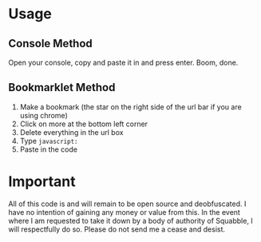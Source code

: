 # Usage

## Console Method

Open your console, copy and paste it in and press enter. Boom, done.

## Bookmarklet Method

1. Make a bookmark (the star on the right side of the url bar if you are using chrome)
2. Click on more at the bottom left corner
3. Delete everything in the url box
4. Type `javascript:`
5. Paste in the code

# Important

All of this code is and will remain to be open source and deobfuscated. I have no intention of gaining any money or value from this.
In the event where I am requested to take it down by a body of authority of Squabble, I will respectfully do so.
Please do not send me a cease and desist.
